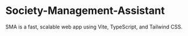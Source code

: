 # Society-Management-Assistant
SMA is a fast, scalable web app using Vite, TypeScript, and Tailwind CSS.
